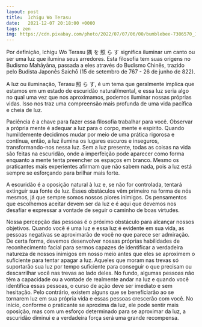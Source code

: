 ```yaml
---
layout: post
title:  Ichigu Wo Terasu
date:   2021-12-07 20:18:00 +0000
tags: zen
img: https://cdn.pixabay.com/photo/2022/07/07/06/00/bumblebee-7306570_1280.jpg
---
```


Por definição, Ichigu Wo Terasu 隅 を 照 ら す significa iluminar um canto ou ser uma luz que ilumina seus arredores. Esta filosofia tem suas origens no Budismo Mahāyāna, passada a eles através do Budismo Chinês, trazido pelo Budista Japonês Saichō (15 de setembro de 767 - 26 de junho de 822).

A luz ou iluminação, Terasu 照 ら す, é um tema que geralmente implica que estamos em um estado de escuridão natural/mental, e essa luz seria algo no qual uma vez que nos aproximamos, podemos iluminar nossas próprias vidas. Isso nos traz uma compreensão mais profunda de uma vida pacífica e cheia de luz.

Paciência é a chave para fazer essa filosofia trabalhar para você. Observar a própria mente é adequar a luz para o corpo, mente e espírito. Quando humildemente decidimos mudar por meio de uma prática rigorosa e contínua, então, a luz ilumina os lugares escuros e inseguros, transformando-nos nessa luz. Sem a luz presente, todas as coisas na vida são feitas na escuridão, onde a imperfeição pode aparecer como forma enquanto a mente tenta preencher os espaços em branco. Mesmo os praticantes mais experientes afirmam que não sabem nada, pois a luz está sempre se esforçando para brilhar mais forte.

A escuridão é a oposição natural à luz e, se não for controlada, tentará extinguir sua fonte de luz. Esses obstáculos vêm primeiro na forma de nós mesmos, já que sempre somos nossos piores inimigos. Os pensamentos que escolhemos aceitar devem ser da luz e é aqui que devemos nos desafiar e expressar a vontade de seguir o caminho de boas virtudes. 

Nossa percepção das pessoas é o próximo obstáculo para alcançar nossos objetivos. Quando você é uma luz e essa luz é evidente em sua vida, as pessoas negativas se aproximarão de você no que parece ser admiração. De certa forma, devemos desenvolver nossas próprias habilidades de reconhecimento facial para sermos capazes de identificar a verdadeira natureza de nossos inimigos em nosso meio antes que eles se aproximem o suficiente para tentar apagar a luz. Aqueles que moram nas trevas só suportarão sua luz por tempo suficiente para conseguir o que precisam ou descarrilhar você nas trevas ao lado deles. No fundo, algumas pessoas não têm a capacidade ou a vontade de realmente andar na luz e quando você identifica essas pessoas, o curso de ação deve ser imediato e sem hesitação. Pelo contrário, existem alguns que se beneficiarão ao se tornarem luz em sua própria vida e essas pessoas crescerão com você. No início, conforme o praticante se aproxima da luz, ele pode sentir mais oposição, mas com um esforço determinado para se aproximar da luz, a escuridão diminui e a verdadeira força será uma grande recompensa.